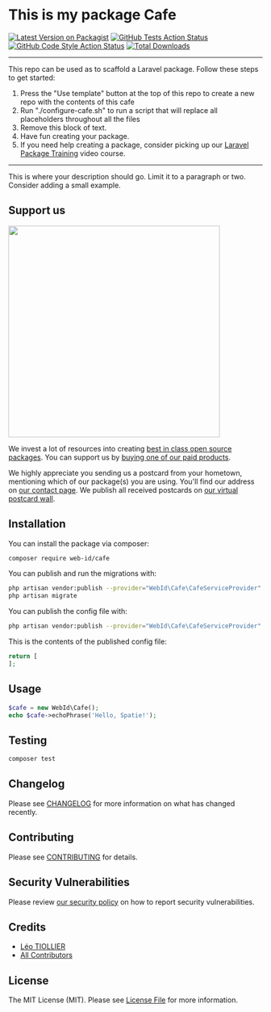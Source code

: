 # This is my package Cafe

[![Latest Version on Packagist](https://img.shields.io/packagist/v/web-id/cafe.svg?style=flat-square)](https://packagist.org/packages/web-id/cafe)
[![GitHub Tests Action Status](https://img.shields.io/github/workflow/status/web-id/cafe/run-tests?label=tests)](https://github.com/web-id/cafe/actions?query=workflow%3Arun-tests+branch%3Amain)
[![GitHub Code Style Action Status](https://img.shields.io/github/workflow/status/web-id/cafe/Check%20&%20fix%20styling?label=code%20style)](https://github.com/web-id/cafe/actions?query=workflow%3A"Check+%26+fix+styling"+branch%3Amain)
[![Total Downloads](https://img.shields.io/packagist/dt/web-id/cafe.svg?style=flat-square)](https://packagist.org/packages/web-id/cafe)

---
This repo can be used as to scaffold a Laravel package. Follow these steps to get started:

1. Press the "Use template" button at the top of this repo to create a new repo with the contents of this cafe
2. Run "./configure-cafe.sh" to run a script that will replace all placeholders throughout all the files
3. Remove this block of text.
4. Have fun creating your package.
5. If you need help creating a package, consider picking up our <a href="https://laravelpackage.training">Laravel Package Training</a> video course.
---

This is where your description should go. Limit it to a paragraph or two. Consider adding a small example.

## Support us

[<img src="https://github-ads.s3.eu-central-1.amazonaws.com/cafe.jpg?t=1" width="419px" />](https://spatie.be/github-ad-click/cafe)

We invest a lot of resources into creating [best in class open source packages](https://spatie.be/open-source). You can support us by [buying one of our paid products](https://spatie.be/open-source/support-us).

We highly appreciate you sending us a postcard from your hometown, mentioning which of our package(s) you are using. You'll find our address on [our contact page](https://spatie.be/about-us). We publish all received postcards on [our virtual postcard wall](https://spatie.be/open-source/postcards).

## Installation

You can install the package via composer:

```bash
composer require web-id/cafe
```

You can publish and run the migrations with:

```bash
php artisan vendor:publish --provider="WebId\Cafe\CafeServiceProvider" --tag="cafe-migrations"
php artisan migrate
```

You can publish the config file with:
```bash
php artisan vendor:publish --provider="WebId\Cafe\CafeServiceProvider" --tag="cafe-config"
```

This is the contents of the published config file:

```php
return [
];
```

## Usage

```php
$cafe = new WebId\Cafe();
echo $cafe->echoPhrase('Hello, Spatie!');
```

## Testing

```bash
composer test
```

## Changelog

Please see [CHANGELOG](CHANGELOG.md) for more information on what has changed recently.

## Contributing

Please see [CONTRIBUTING](.github/CONTRIBUTING.md) for details.

## Security Vulnerabilities

Please review [our security policy](../../security/policy) on how to report security vulnerabilities.

## Credits

- [Léo TIOLLIER](https://github.com/web-id-fr)
- [All Contributors](../../contributors)

## License

The MIT License (MIT). Please see [License File](LICENSE.md) for more information.
